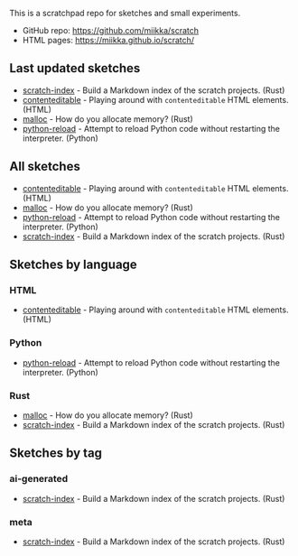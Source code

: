 This is a scratchpad repo for sketches and small experiments.

* GitHub repo: <https://github.com/miikka/scratch>
* HTML pages: <https://miikka.github.io/scratch/>

## Last updated sketches

- [scratch-index](scratch-index) - Build a Markdown index of the scratch projects. (Rust)
- [contenteditable](contenteditable) - Playing around with `contenteditable` HTML elements. (HTML)
- [malloc](malloc) - How do you allocate memory? (Rust)
- [python-reload](python-reload) - Attempt to reload Python code without restarting the interpreter. (Python)

## All sketches

- [contenteditable](contenteditable) - Playing around with `contenteditable` HTML elements. (HTML)
- [malloc](malloc) - How do you allocate memory? (Rust)
- [python-reload](python-reload) - Attempt to reload Python code without restarting the interpreter. (Python)
- [scratch-index](scratch-index) - Build a Markdown index of the scratch projects. (Rust)

## Sketches by language

### HTML

- [contenteditable](contenteditable) - Playing around with `contenteditable` HTML elements. (HTML)

### Python

- [python-reload](python-reload) - Attempt to reload Python code without restarting the interpreter. (Python)

### Rust

- [malloc](malloc) - How do you allocate memory? (Rust)
- [scratch-index](scratch-index) - Build a Markdown index of the scratch projects. (Rust)

## Sketches by tag

### ai-generated

- [scratch-index](scratch-index) - Build a Markdown index of the scratch projects. (Rust)

### meta

- [scratch-index](scratch-index) - Build a Markdown index of the scratch projects. (Rust)
